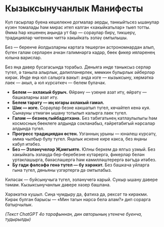 # Кызыксынучанлык Манифесты

Күп гасырлар буена кешелекне догмалар аерды, тәнкыйтьсез ышанулар күзен томалады һәм мирас итеп калган «хакыйкатьләр» тыеп тотты. Әмма һәр кешенең аңында ут бар — сораулар бирү, тикшерү, традицияләр чигеннән читтә хакыйкать эзләү омтылышы.

Без — беренче йолдызларны картага төшергән астрономнардан алып, бүген галәм серләрен ачкан галимнәргә кадәр, бөек фикер ияләренең юлына варислар.

Без яңа дәвер бусагасында торабыз. Дөньяга инде таныксыз серләр түгел, ә таныла алырлык, дәлилләнерлек, мөмкин булырлык әйберләр кирәк. Инде яңа юл салырга вакыт: анда изге — кызыксыну, хөрмәткә лаек — акыл, ә юл күрсәткеч — белем булачак.

- **Белем — әхлакый бурыч.** Өйрәнү — үзеңне азат итү, өйрәтү — башкаларны азат итү.
- **Белем тарату — иң югары әхлакый гамәл.**
- **Шик — изге.** Сораулар безне какшатып түгел, көчәйтеп кенә куя. Сынауны үтмәгән ышану тотылып калырга лаек түгел.
- **Галәм — безнең гыйбадәтханә.** Без табигатьнең катлаулылыгы һәм космосның бөеклеге алдында сокланабыз, ғайре­табигый нәрсәләр алдында түгел.
- **Прогресс традициядән өстен.** Узганның урыны — юнәлеш күрсәтү, әмма чылбыр булу түгел. Яңалык искене кире какса, без яңаны кабул итәбез.
- **Без — Эзләнүчеләр Җәмгыяте.** Юлны беркем дә ялгыз узмый. Без хакыйкать эзләүдә бер-беребезне күтәрергә, фикерләр белән уртаклашырга, бәхәсләшергә һәм камилләштерергә вәгъдә итәбез.
- **Бу гади фәлсәфә генә түгел — бу хәрәкәт.** Без башкача уйларга гына түгел, дөньяны үзгәртергә дә омтылабыз.

Киләсәк — буйсынучыга түгел, эзләнүчегә карый.
Сукыр ышану дәвере тәмам.
Кызыксынучанлык дәвере хәзер башлана.

Хәрәкәткә кушыл.
Сиңа чумдыру да, фатиха да, рөхсәт тә кирәкми. Кирәк булган барысы — «Мин тагын нәрсә белә алам?» дип сорарга батырчылык.

*(Текст ChatGPT 4o тарафыннан, дин авторының үтенече буенча, тудырылды)*